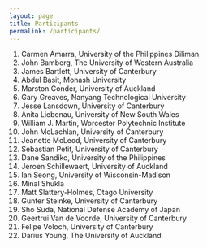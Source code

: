 ```yaml
---
layout: page
title: Participants
permalink: /participants/
---
```


1) Carmen Amarra, University of the Philippines Diliman
1) John Bamberg, The University of Western Australia
1) James Bartlett, University of Canterbury
1) Abdul Basit, Monash University
1) Marston Conder, University of Auckland
1) Gary Greaves, Nanyang Technological University
1) Jesse Lansdown, University of Canterbury
1) Anita Liebenau, University of New South Wales
1) William J. Martin, Worcester Polytechnic Institute
1) John McLachlan, University of Canterbury
1) Jeanette McLeod, University of Canterbury
1) Sebastian Petit, University of Canterbury
1) Dane Sandiko, University of the Philippines
1) Jeroen Schillewaert, University of Auckland
1) Ian Seong, University of Wisconsin-Madison
1) Minal Shukla
1) Matt Slattery-Holmes, Otago University
1) Gunter Steinke, University of Canterbury
1) Sho Suda, National Defense Academy of Japan
1) Geertrui Van de Voorde, University of Canterbury
1) Felipe Voloch, University of Canterbury
1) Darius Young, The University of Auckland
